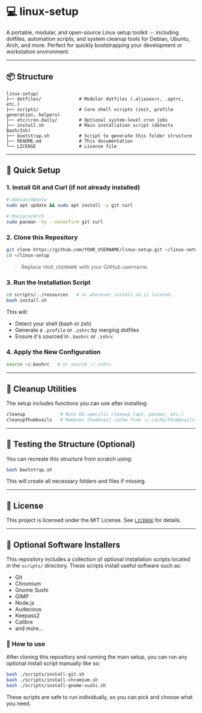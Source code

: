 # 💻 linux-setup

A portable, modular, and open-source Linux setup toolkit :-: including dotfiles, automation scripts, and system cleanup
tools for Debian, Ubuntu, Arch, and more. Perfect for quickly bootstrapping your development or workstation environment.

---

## 📦 Structure

```
linux-setup/
├── dotfiles/              # Modular dotfiles (.aliasesrc, .aptrc, etc.)
├── scripts/               # Core shell scripts (init, profile generation, helpers)
├── etc/cron.daily/        # Optional system-level cron jobs
├── install.sh             # Main installation script (detects Bash/Zsh)
├── bootstrap.sh           # Script to generate this folder structure
├── README.md              # This documentation
└── LICENSE                # License file
```

---

## 🚀 Quick Setup

### 1. Install Git and Curl (if not already installed)

```bash
# Debian/Ubuntu
sudo apt update && sudo apt install -y git curl

# Manjaro/Arch
sudo pacman -Sy --noconfirm git curl
```

### 2. Clone this Repository

```bash
git clone https://github.com/YOUR_USERNAME/linux-setup.git ~/linux-setup
cd ~/linux-setup
```

> Replace `YOUR_USERNAME` with your GitHub username.

### 3. Run the Installation Script

```bash
cd scripts/../resources   # or wherever install.sh is located
bash install.sh
```

This will:
- Detect your shell (bash or zsh)
- Generate a `.profile` or `.zshrc` by merging dotfiles
- Ensure it's sourced in `.bashrc` or `.zshrc`

### 4. Apply the New Configuration

```bash
source ~/.bashrc   # or source ~/.zshrc
```

---

## 🔄 Cleanup Utilities

The setup includes functions you can use after installing:

```bash
cleanup             # Runs OS-specific cleanup (apt, pacman, etc.)
cleanupThumbnails   # Removes thumbnail cache from ~/.cache/thumbnails
```

---

## 🧪 Testing the Structure (Optional)

You can recreate this structure from scratch using:

```bash
bash bootstrap.sh
```

This will create all necessary folders and files if missing.

---

## 📄 License

This project is licensed under the MIT License. See [`LICENSE`](./LICENSE) for details.

---

## 🧩 Optional Software Installers

This repository includes a collection of optional installation scripts located in the `scripts/` directory. These scripts install useful software such as:

- Git
- Chromium
- Gnome Sushi
- GIMP
- Node.js
- Audacious
- Keepass2
- Calibre
- and more...

### 🔧 How to use

After cloning this repository and running the main setup, you can run any optional install script manually like so:

```bash
bash ./scripts/install-git.sh
bash ./scripts/install-chromium.sh
bash ./scripts/install-gnome-sushi.sh
```

These scripts are safe to run individually, so you can pick and choose what you need.

